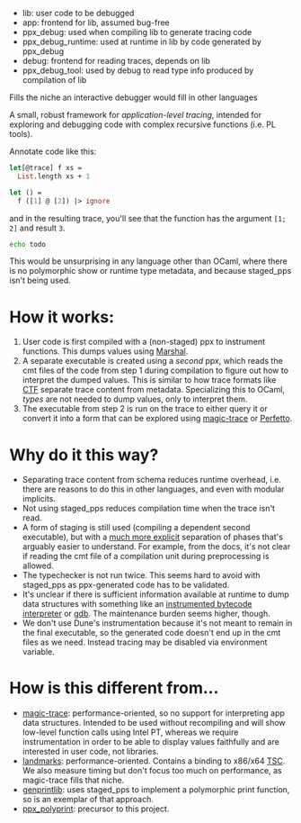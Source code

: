 
- lib: user code to be debugged
- app: frontend for lib, assumed bug-free
- ppx_debug: used when compiling lib to generate tracing code
- ppx_debug_runtime: used at runtime in lib by code generated by ppx_debug
- debug: frontend for reading traces, depends on lib
- ppx_debug_tool: used by debug to read type info produced by compilation of lib

Fills the niche an interactive debugger would fill in other languages

A small, robust framework for _application-level tracing_, intended for exploring and debugging code with complex recursive functions (i.e. PL tools).

Annotate code like this:

```ocaml
let[@trace] f xs =
  List.length xs + 1

let () =
  f ([1] @ [2]) |> ignore
```

and in the resulting trace, you'll see that the function has the argument `[1; 2]` and result `3`.

```bash
echo todo
```

This would be unsurprising in any language other than OCaml, where there is no polymorphic show or runtime type metadata, and because staged_pps isn't being used.

# How it works:

1. User code is first compiled with a (non-staged) ppx to instrument functions. This dumps values using [Marshal](https://ocaml.org/api/Stdlib.Marshal.html).
2. A separate executable is created using a _second_ ppx, which reads the cmt files of the code from step 1 during compilation to figure out how to interpret the dumped values. This is similar to how trace formats like [CTF](https://diamon.org/ctf/) separate trace content from metadata. Specializing this to OCaml, _types_ are not needed to dump values, only to interpret them.
3. The executable from step 2 is run on the trace to either query it or convert it into a form that can be explored using [magic-trace](https://magic-trace.org/) or [Perfetto](https://ui.perfetto.dev/).

# Why do it this way?

- Separating trace content from schema reduces runtime overhead, i.e. there are reasons to do this in other languages, and even with modular implicits.
- Not using staged_pps reduces compilation time when the trace isn't read.
- A form of staging is still used (compiling a dependent second executable), but with a [much more explicit](https://dune.readthedocs.io/en/stable/concepts.html#preprocessing-specification) separation of phases that's arguably easier to understand. For example, from the docs, it's not clear if reading the cmt file of a compilation unit during preprocessing is allowed.
- The typechecker is not run twice. This seems hard to avoid with staged_pps as ppx-generated code has to be validated.
- It's unclear if there is sufficient information available at runtime to dump data structures with something like an [instrumented bytecode interpreter](https://ocaml.org/releases/4.14/htmlman/instrumented-runtime.html) or [gdb](https://mshinwell.github.io/libmonda/). The maintenance burden seems higher, though.
- We don't use Dune's instrumentation because it's not meant to remain in the final executable, so the generated code doesn't end up in the cmt files as we need. Instead tracing may be disabled via environment variable.

# How is this different from...

- [magic-trace](https://github.com/janestreet/magic-trace): performance-oriented, so no support for interpreting app data structures. Intended to be used without recompiling and will show low-level function calls using Intel PT, whereas we require instrumentation in order to be able to display values faithfully and are interested in user code, not libraries.
- [landmarks](https://github.com/LexiFi/landmarks): performance-oriented. Contains a binding to x86/x64 [TSC](https://github.com/LexiFi/landmarks#the-clock-function). We also measure timing but don't focus too much on performance, as magic-trace fills that niche.
- [genprintlib](https://github.com/progman1/genprintlib): uses staged_pps to implement a polymorphic print function, so is an exemplar of that approach.
- [ppx_polyprint](https://github.com/dariusf/ppx_polyprint): precursor to this project.

<!--
https://github.com/EduardoRFS/typedppxlib
https://github.com/chetmurthy/typpx

https://github.com/krohrer/caml-inspect
https://github.com/ocaml-batteries-team/batteries-included/blob/master/src/batPervasives.ml
-->
